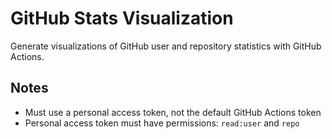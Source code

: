 # GitHub Stats Visualization

Generate visualizations of GitHub user and repository statistics with GitHub
Actions.

## Notes

- Must use a personal access token, not the default GitHub Actions token
- Personal access token must have permissions: `read:user` and `repo`

